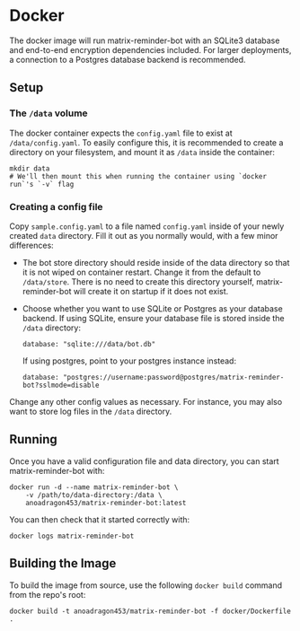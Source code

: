 # Docker

The docker image will run matrix-reminder-bot with an SQLite3 database and
end-to-end encryption dependencies included. For larger deployments, a
connection to a Postgres database backend is recommended.

## Setup

### The `/data` volume

The docker container expects the `config.yaml` file to exist at
`/data/config.yaml`. To easily configure this, it is recommended to create a
directory on your filesystem, and mount it as `/data` inside the container:

```
mkdir data
# We'll then mount this when running the container using `docker run`'s `-v` flag
```

### Creating a config file

Copy `sample.config.yaml` to a file named `config.yaml` inside of your newly
created `data` directory. Fill it out as you normally would, with a few minor
differences:

* The bot store directory should reside inside of the data directory so that it
  is not wiped on container restart. Change it from the default to `/data/store`.
  There is no need to create this directory yourself, matrix-reminder-bot will
  create it on startup if it does not exist.

* Choose whether you want to use SQLite or Postgres as your database backend. If
  using SQLite, ensure your database file is stored inside the `/data` directory:

  ```
  database: "sqlite:///data/bot.db"
  ```

  If using postgres, point to your postgres instance instead:

  ```
  database: "postgres://username:password@postgres/matrix-reminder-bot?sslmode=disable
  ```

Change any other config values as necessary. For instance, you may also want to
store log files in the `/data` directory.

## Running

Once you have a valid configuration file and data directory, you can start
matrix-reminder-bot with:

```
docker run -d --name matrix-reminder-bot \
    -v /path/to/data-directory:/data \
    anoadragon453/matrix-reminder-bot:latest
```

You can then check that it started correctly with:

```
docker logs matrix-reminder-bot
```

## Building the Image

To build the image from source, use the following `docker build` command from
the repo's root:

```
docker build -t anoadragon453/matrix-reminder-bot -f docker/Dockerfile .
```
